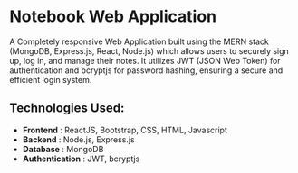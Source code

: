 # Notebook Web Application

A Completely responsive Web Application built using the MERN stack (MongoDB, Express.js, React, Node.js) which allows users to securely sign up, log in, and manage their notes. It utilizes JWT (JSON Web Token) for authentication and bcryptjs for password hashing, ensuring a secure and efficient login system.

## Technologies Used:
- **Frontend** :  ReactJS, Bootstrap, CSS, HTML, Javascript
- **Backend**  :  Node.js, Express.js
- **Database**  :  MongoDB
- **Authentication**  :  JWT, bcryptjs
